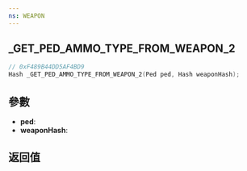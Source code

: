 ```yaml
---
ns: WEAPON
---
```

## _GET_PED_AMMO_TYPE_FROM_WEAPON_2

```c
// 0xF489B44DD5AF4BD9
Hash _GET_PED_AMMO_TYPE_FROM_WEAPON_2(Ped ped, Hash weaponHash);
```


## 參數
* **ped**: 
* **weaponHash**: 

## 返回值
